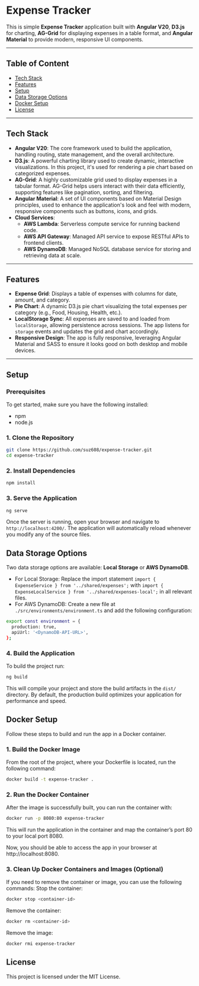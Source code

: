 # Expense Tracker

This is simple **Expense Tracker** application built with **Angular V20**, **D3.js** for charting, **AG-Grid** for displaying expenses in a table format, and **Angular Material** to provide modern, responsive UI components.

---

## Table of Content
- [Tech Stack](#tech-stack)
- [Features](#features)
- [Setup](#setup)
- [Data Storage Options](#data-storage-options)
- [Docker Setup](#docker-setup)
- [License](#license)

---

## Tech Stack

- **Angular V20**: The core framework used to build the application, handling routing, state management, and the overall architecture.
- **D3.js**: A powerful charting library used to create dynamic, interactive visualizations. In this project, it's used for rendering a pie chart based on categorized expenses.
- **AG-Grid**: A highly customizable grid used to display expenses in a tabular format. AG-Grid helps users interact with their data efficiently, supporting features like pagination, sorting, and filtering.
- **Angular Material**: A set of UI components based on Material Design principles, used to enhance the application's look and feel with modern, responsive components such as buttons, icons, and grids.
- **Cloud Services**:
  - **AWS Lambda**: Serverless compute service for running backend code.
  - **AWS API Gateway**: Managed API service to expose RESTful APIs to frontend clients.
  - **AWS DynamoDB**: Managed NoSQL database service for storing and retrieving data at scale.

---

## Features

- **Expense Grid**: Displays a table of expenses with columns for date, amount, and category.
- **Pie Chart**: A dynamic D3.js pie chart visualizing the total expenses per category (e.g., Food, Housing, Health, etc.).
- **LocalStorage Sync**: All expenses are saved to and loaded from `localStorage`, allowing persistence across sessions. The app listens for `storage` events and updates the grid and chart accordingly.
- **Responsive Design**: The app is fully responsive, leveraging Angular Material and SASS to ensure it looks good on both desktop and mobile devices.

---

## Setup
### Prerequisites
To get started, make sure you have the following installed:
- npm
- node.js

### 1. Clone the Repository

```bash
git clone https://github.com/suz608/expense-tracker.git
cd expense-tracker
```
### 2. Install Dependencies
```bash
npm install
```
### 3. Serve the Application

```bash
ng serve
```

Once the server is running, open your browser and navigate to `http://localhost:4200/`. The application will automatically reload whenever you modify any of the source files.

## Data Storage Options
Two data storage options are available: **Local Storage** or **AWS DynamoDB**.
- For Local Storage: Replace the import statement `import { ExpenseService } from '../shared/expenses';` with `import { ExpenseLocalService } from '../shared/expenses-local';` in all relevant files.
- For AWS DynamoDB: Create a new file at `./src/environments/environment.ts` and add the following configuration:

```bash
export const environment = {
  production: true,
  apiUrl: '<DynamoDB-API-URL>',
};
```

### 4. Build the Application

To build the project run:

```bash
ng build
```

This will compile your project and store the build artifacts in the `dist/` directory. By default, the production build optimizes your application for performance and speed.

## Docker Setup
Follow these steps to build and run the app in a Docker container.
### 1. Build the Docker Image
From the root of the project, where your Dockerfile is located, run the following command:
```bash
docker build -t expense-tracker .
```
### 2. Run the Docker Container
After the image is successfully built, you can run the container with:
```bash
docker run -p 8080:80 expense-tracker
```
This will run the application in the container and map the container’s port 80 to your local port 8080.

Now, you should be able to access the app in your browser at http://localhost:8080.
### 3. Clean Up Docker Containers and Images (Optional)
If you need to remove the container or image, you can use the following commands:
Stop the container:
```bash
docker stop <container-id>
```
Remove the container:
```bash
docker rm <container-id>
```
Remove the image:
```bash
docker rmi expense-tracker
```

## License
This project is licensed under the MIT License.

